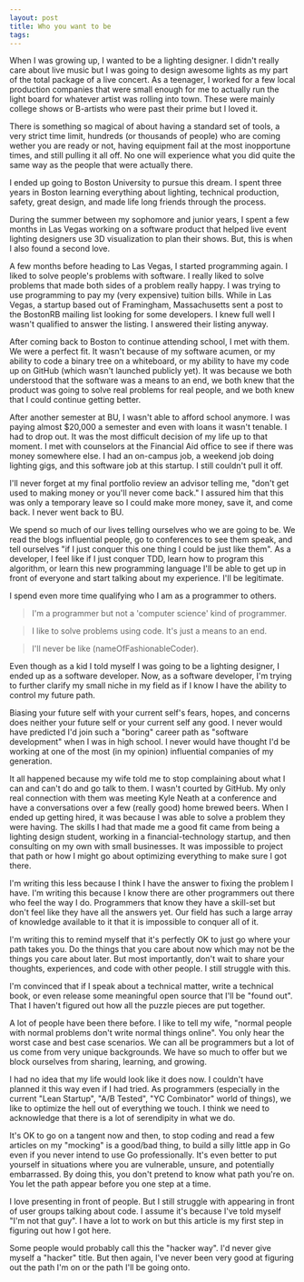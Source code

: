 ```yaml
---
layout: post
title: Who you want to be
tags:
---
```

When I was growing up, I wanted to be a lighting designer. I didn't really care about live music but I was going to design awesome lights as my part of the total package of a live concert. As a teenager, I worked for a few local production companies that were small enough for me to actually run the light board for whatever artist was rolling into town. These were mainly college shows or B-artists who were past their prime but I loved it.

There is something so magical of about having a standard set of tools, a very strict time limit, hundreds (or thousands of people) who are coming wether you are ready or not, having equipment fail at the most inopportune times, and still pulling it all off. No one will experience what you did quite the same way as the people that were actually there.

I ended up going to Boston University to pursue this dream. I spent three years in Boston learning everything about lighting, technical production, safety, great design, and made life long friends through the process.

During the summer between my sophomore and junior years, I spent a few months in Las Vegas working on a software product that helped live event lighting designers use 3D visualization to plan their shows. But, this is when I also found a second love.

A few months before heading to Las Vegas, I started programming again. I liked to solve people's problems with software. I really liked to solve problems that made both sides of a problem really happy. I was trying to use programming to pay my (very expensive) tuition bills. While in Las Vegas, a startup based out of Framingham, Massachusetts sent a post to the BostonRB mailing list looking for some developers. I knew full well I wasn't qualified to answer the listing. I answered their listing anyway.

After coming back to Boston to continue attending school, I met with them. We were a perfect fit. It wasn't because of my software acumen, or my ability to code a binary tree on a whiteboard, or my ability to have my code up on GitHub (which wasn't launched publicly yet). It was because we both understood that the software was a means to an end, we both knew that the product was going to solve real problems for real people, and we both knew that I could continue getting better.

After another semester at BU, I wasn't able to afford school anymore. I was paying almost $20,000 a semester and even with loans it wasn't tenable. I had to drop out. It was the most difficult decision of my life up to that moment. I met with counselors at the Financial Aid office to see if there was money somewhere else. I had an on-campus job, a weekend job doing lighting gigs, and this software job at this startup. I still couldn't pull it off.

I'll never forget at my final portfolio review an advisor telling me, "don't get used to making money or you'll never come back." I assured him that this was only a temporary leave so I could make more money, save it, and come back. I never went back to BU.

We spend so much of our lives telling ourselves who we are going to be. We read the blogs influential people, go to conferences to see them speak, and tell ourselves "if I just conquer this one thing I could be just like them". As a developer, I feel like if I just conquer TDD, learn how to program this algorithm, or learn this new programming language I'll be able to get up in front of everyone and start talking about my experience. I'll be legitimate.

I spend even more time qualifying who I am as a programmer to others.

> I'm a programmer but not a 'computer science' kind of programmer.

> I like to solve problems using code. It's just a means to an end.

> I'll never be like (nameOfFashionableCoder).

Even though as a kid I told myself I was going to be a lighting designer, I ended up as a software developer. Now, as a software developer, I'm trying to further clarify my small niche in my field as if I know I have the ability to control my future path.

Biasing your future self with your current self's fears, hopes, and concerns does neither your future self or your current self any good. I never would have predicted I'd join such a "boring" career path as  "software development" when I was in high school. I never would have thought I'd be working at one of the most (in my opinion) influential companies of my generation.

It all happened because my wife told me to stop complaining about what I can and can't do and go talk to them. I wasn't courted by GitHub. My only real connection with them was meeting Kyle Neath at a conference and have a conversations over a few (really good) home brewed beers. When I ended up getting hired, it was because I was able to solve a problem they were having. The skills I had that made me a good fit came from being a lighting design student, working in a financial-technology startup, and then consulting on my own with small businesses. It was impossible to project that path or how I might go about optimizing everything to make sure I got there.

I'm writing this less because I think I have the answer to fixing the problem I have. I'm writing this because I know there are other programmers out there who feel the way I do. Programmers that know they have a skill-set but don't feel like they have all the answers yet. Our field has such a large array of knowledge available to it that it is impossible to conquer all of it.

I'm writing this to remind myself that it's perfectly OK to just  go where your path takes you. Do the things that you care about now which may not be the things you care about later. But most importantly, don't wait to  share your thoughts, experiences, and code with other people. I still struggle with this.

I'm convinced that if I speak about a technical matter, write a technical book, or even release some meaningful open source that I'll be "found out". That I haven't figured out how all the puzzle pieces are put together.

A lot of people have been there before. I like to tell my wife, "normal people with normal problems don't write normal things online". You only hear the worst case and best case scenarios. We can all be programmers but a lot of us come from very unique backgrounds. We have so much to offer but we block ourselves from sharing, learning, and growing.

I had no idea that my life would look like it does now. I couldn't have planned it this way even if I had tried. As programmers (especially in the current "Lean Startup", "A/B Tested", "YC Combinator" world of things), we like to optimize the hell out of everything we touch. I think we need to acknowledge that there is a lot of serendipity in what we do.

It's OK to go on a tangent now and then, to stop coding and read a few articles on my "mocking" is a good/bad thing, to build a silly little app in Go even if you never intend to use Go professionally. It's even better to put yourself in situations where you are vulnerable, unsure, and potentially embarrassed. By doing this, you don't pretend to know what path you're on. You let the path appear before you one step at a time.

I love presenting in front of people. But I still struggle with appearing in front of user groups talking about code. I assume it's because I've told myself "I'm not that guy". I have a lot to work on but this article is my first step in figuring out how I got here.

Some people would probably call this the "hacker way". I'd never give myself a "hacker" title. But then again, I've never been very good at figuring out the path I'm on or the path I'll be going onto.
